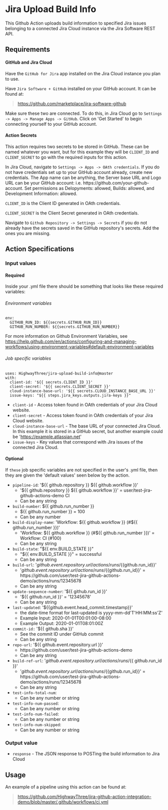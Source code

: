 # Jira Upload Build Info

This Github Action uploads build information to specified Jira issues belonging to a connected Jira Cloud instance via the Jira Software REST API. 

## Requirements

#### GitHub and Jira Cloud

Have the `GitHub for Jira` app installed on the Jira Cloud instance you plan to use. 

Have `Jira Software + GitHub` installed on your GitHub account. It can be found at:
> https://github.com/marketplace/jira-software-github

Make sure these two are connected. To do this, in Jira Cloud go to  `Settings -> Apps -> Manage Apps -> GitHub`. Click on 'Get Started' to begin connecting yourself to your GitHub account. 

#### Action Secrets
This action requires two secrets to be stored in GitHub. These can be named whatever you want, but for this example they will be `CLIENT_ID` and `CLIENT_SECRET` to go with the required inputs for this action.

In Jira Cloud, navigate to `Settings -> Apps -> OAth credentials`. If you do not have credentials set up to your GitHub account already, create new credentials. The App name can be anything, the Server base URL and Logo URL can be your GitHub account: i.e. https://<span></span>github.com/your-github-account. Set permissions as Delopyments: allowed, Builds: allowed, and Development Information: allowed.

`CLIENT_ID` is the Client ID generated in OAth credentials.

`CLIENT_SECRET` is the Client Secret generated in OAth credentials.

Navigate to `Github Repository -> Settings -> Secrets` if you do not already have the secrets saved in the GitHub repository's secrets. Add the ones you are missing. 

## Action Specifications

### Input values

#### Required

Inside your .yml file there should be something that looks like these required variables:

###### Environment variables

```
env:
  GITHUB_RUN_ID: ${{secrets.GITHUB_RUN_ID}}
  GITHUB_RUN_NUMBER: ${{secrets.GITHUB_RUN_NUMBER}}
```

For more information on Github Environment Variables, see https://help.github.com/en/actions/configuring-and-managing-workflows/using-environment-variables#default-environment-variables

###### Job specific variables

```
uses: HighwayThree/jira-upload-build-info@master
with:
  client-id: '${{ secrets.CLIENT_ID }}'
  client-secret: '${{ secrets.CLIENT_SECRET }}'
  cloud-instance-base-url: '${{ secrets.CLOUD_INSTANCE_BASE_URL }}'
  issue-keys: "${{ steps.jira_keys.outputs.jira-keys }}"
```

- `client-id` - Access token found in OAth credentials of your Jira Cloud website.
- `client-secret` - Access token found in OAth credentials of your Jira Cloud website.
- `cloud-instance-base-url` - The base URL of your connected Jira Cloud. In this example it is stored in a GitHub secret, but another example could be 'https://example.atlassian.net'
- `issue-keys` - Key values that correspond with Jira issues of the connected Jira Cloud.

#### Optional

If `these` job specific variables are not specified in the user's .yml file, then they are given the 'default values' seen below by the action.

- `pipeline-id`: '${{ github.repository }} ${{ github.workflow }}'
  - '${{ github.repository }} ${{ github.workflow }}' = user/test-jira-github-actions-demo CI
  - Can be any string
- `build-number`: ${{ github.run_number }}
  - ${{ github.run_number }} = 100
  - Can be any number
- `build-display-name`: 'Workflow: ${{ github.workflow }} (#${{ github.run_number }})'
  - 'Workflow: ${{ github.workflow }} (#${{ github.run_number }})' = Workflow: CI (#100)
  - Can be any string
- `build-state`: "${{ env.BUILD_STATE }}"
   - "${{ env.BUILD_STATE }}" = successful
   - Can be any string
- `build-url`: '${{github.event.repository.url}}/actions/runs/${{github.run_id}}'
  - '${{github.event.repository.url}}/actions/runs/${{github.run_id}}' = https://<span></span>github.com/user/test-jira-github-actions-demo/actions/runs/12345678
  - Can be any string
- `update-sequence-number`: '${{ github.run_id }}'
  - '${{ github.run_id }}' = '12345678'
  - Can be any string
- `last-updated`: '${{github.event.head_commit.timestamp}}'
  - the date-time format for last-updated is yyyy-mm-dd'T'HH:MM:ss'Z'
  - Example Input: 2020-01-01T00:01:00-08:00
  - Example Output: 2020-01-01T08:01:00Z
- `commit-id:` '${{ github.sha }}'
  - See the commit ID under GitHub commit
  - Can be any string
- `repo-url`: '${{ github.event.repository.url }}'
  - https://<span></span>github.com/user/test-jira-github-actions-demo
  - Can be any string
- `build-ref-url`: '${{ github.event.repository.url }}/actions/runs/${{ github.run_id }}'
  - '${{github.event.repository.url}}/actions/runs/${{github.run_id}}' = https://<span></span>github.com/user/test-jira-github-actions-demo/actions/runs/12345678
  - Can be any string
- `test-info-total-num`: 
  - Can be any number or string
- `test-info-num-passed`: 
  - Can be any number or string
- `test-info-num-failed`: 
  - Can be any number or string
- `test-info-num-skipped`: 
  - Can be any number or string

### Output value

- `response` - The JSON response to POSTing the build information to Jira Cloud

## Usage

An example of a pipeline using this action can be found at: 
> https://github.com/HighwayThree/jira-github-action-integration-demo/blob/master/.github/workflows/ci.yml